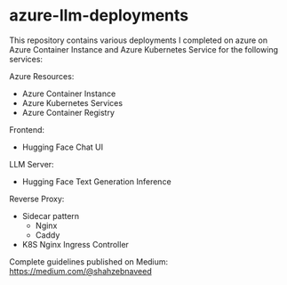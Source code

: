 # azure-llm-deployments

This repository contains various deployments I completed on azure on Azure Container Instance and Azure Kubernetes Service for the following services:

Azure Resources:
- Azure Container Instance
- Azure Kubernetes Services
- Azure Container Registry

Frontend:
  - Hugging Face Chat UI

LLM Server:
  - Hugging Face Text Generation Inference


Reverse Proxy:
  - Sidecar pattern
    - Nginx
    - Caddy
  - K8S Nginx Ingress Controller

Complete guidelines published on Medium: https://medium.com/@shahzebnaveed
